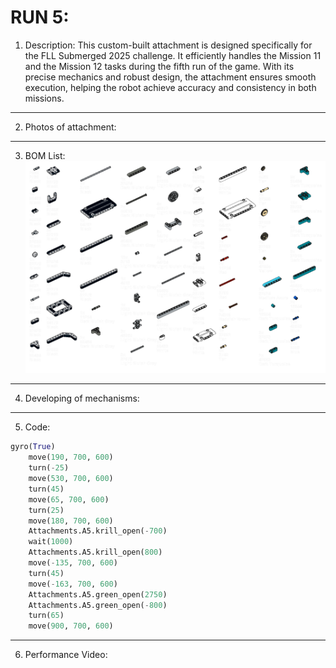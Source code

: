 # RUN 5:

1) Description: This custom-built attachment is designed specifically for the FLL Submerged 2025 challenge. It efficiently handles the Mission 11 and the Mission 12 tasks during the fifth run of the game. With its precise mechanics and robust design, the attachment ensures smooth execution, helping the robot achieve accuracy and consistency in both missions.

----

2) Photos of attachment:
----

3) BOM List:
![Bom List A2](https://github.com/mindcraftlabs/Dive-Into-Discovery/blob/main/images/Bom%20List%20A5.png)
----

4) Developing of mechanisms:
----

5) Code:

```python
gyro(True)
    move(190, 700, 600)
    turn(-25)
    move(530, 700, 600)
    turn(45)
    move(65, 700, 600)
    turn(25)
    move(180, 700, 600)
    Attachments.A5.krill_open(-700)
    wait(1000)
    Attachments.A5.krill_open(800)
    move(-135, 700, 600)
    turn(45)
    move(-163, 700, 600)
    Attachments.A5.green_open(2750)
    Attachments.A5.green_open(-800)
    turn(65)
    move(900, 700, 600)
```
----


6) Performance Video:
